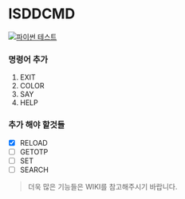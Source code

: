 # ISDDCMD

[![파이썬 테스트](https://github.com/IsddCompany/isddcmd/actions/workflows/main.yml/badge.svg?branch=Windows)](https://github.com/IsddCompany/isddcmd/actions/workflows/main.yml)

### 명령어 추가
1. EXIT
2. COLOR
3. SAY
4. HELP
### 추가 해야 할것들

- [x]  RELOAD
- [ ]  GETOTP
- [ ]  SET
- [ ]  SEARCH

> 더욱 많은 기능들은 WIKI를 참고해주시기 바랍니다.
